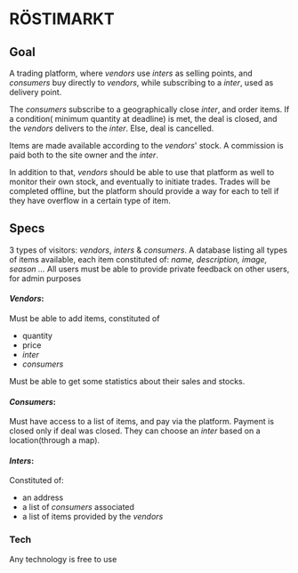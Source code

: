 # RÖSTIMARKT



## Goal
A trading platform, where _vendors_ use _inters_ as selling points, and _consumers_ buy directly to _vendors_, while subscribing to a _inter_, used as delivery point.

The _consumers_ subscribe to a geographically close _inter_, and order items. If a condition( minimum quantity at deadline) is met, the deal is closed, and the _vendors_ delivers to the _inter_. Else, deal is cancelled.

Items are made available according to the _vendors_' stock. 
A commission is paid both to the site owner and the _inter_.


In addition to that, _vendors_ should be able to use that platform as well to monitor their own stock, and eventually to initiate trades. Trades will be completed offline, but the platform should provide a way for each to tell if they have overflow in a certain type of item.

## Specs

3 types of visitors: _vendors_, _inters_ & _consumers_.
A database listing all types of items available, each item constituted of: _name, description, image, season ..._
All users must be able to provide private feedback on other users, for admin purposes

#### _Vendors_:
Must be able to add items, constituted of

  - quantity
  - price
  - _inter_
  - _consumers_

Must be able to get some statistics about their sales and stocks.

#### _Consumers_:
Must have access to a list of items, and pay via the platform. Payment is closed only if deal was closed.
They can choose an _inter_ based on a location(through a map).

#### _Inters_:
Constituted of:

  - an address
  - a list of _consumers_ associated
  - a list of items provided by the _vendors_

### Tech

Any technology is free to use